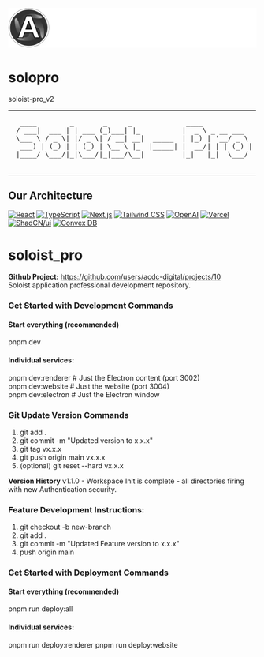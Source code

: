 ![ACDC Logo](public/logo-ACDC.svg)

# solopro
soloist-pro_v2

<table>
  <tr>
    <td>
      <pre>
  ____        _       _     _             ____            
 / ___|  ___ | | ___ (_)___| |_          |  _ \ _ __ ___  
 \___ \ / _ \| |/ _ \| / __| __|  _____  | |_) | '__/ _ \ 
  ___) | (_) | | (_) | \__ \ |_  |_____| |  __/| | | (_) |
 |____/ \___/|_|\___/|_|___/\__|         |_|   |_|  \___/
      </pre>
    </td>
  </tr>
</table>

## Our Architecture
[![React](https://img.shields.io/badge/React-%2320232A.svg?style=flat-round&logo=react&logoColor=%2361DAFB)](https://reactjs.org/)
[![TypeScript](https://img.shields.io/badge/TypeScript-%233178C6.svg?style=flat-round&logo=typescript&logoColor=white)](https://www.typescriptlang.org/)
[![Next.js](https://img.shields.io/badge/Next.js-%23000000.svg?style=flat-round&logo=nextdotjs&logoColor=white)](https://nextjs.org/)
[![Tailwind CSS](https://img.shields.io/badge/Tailwind_CSS-%2306B6D4.svg?style=flat-round&logo=tailwindcss&logoColor=white)](https://tailwindcss.com/)
[![OpenAI](https://img.shields.io/badge/OpenAI-%23000000.svg?style=flat-round&logo=OpenAI&logoColor=white)](https://www.openai.com/)
[![Vercel](https://img.shields.io/badge/Vercel-%23000000.svg?style=flat-round&logo=Vercel&logoColor=white)](https://vercel.com/)
[![ShadCN/ui](https://img.shields.io/badge/shadcn--ui-%2327272A.svg?style=flat-round&logoColor=white)](https://ui.shadcn.com/)
[![Convex DB](https://img.shields.io/badge/Convex_DB-%23450AFF.svg?style=flat-round&logo=convex&logoColor=white)](https://convex.dev/)

# soloist_pro
**Github Project:** https://github.com/users/acdc-digital/projects/10   
Soloist application professional development repository.

### Get Started with Development Commands
#### **Start everything (recommended)**
pnpm dev

#### **Individual services:**
pnpm dev:renderer    # Just the Electron content (port 3002)   
pnpm dev:website      # Just the website (port 3004)    
pnpm dev:electron    # Just the Electron window

### Git Update Version Commands
1. git add .
2. git commit -m "Updated version to x.x.x"
3. git tag vx.x.x
4. git push origin main vx.x.x
5. (optional) git reset --hard vx.x.x

**Version History**
v1.1.0 - Workspace Init is complete - all directories firing with new Authentication security.

### Feature Development Instructions:
1. git checkout -b new-branch
2. git add .
3. git commit -m "Updated Feature version to x.x.x"
4. push origin main

### Get Started with Deployment Commands
#### **Start everything (recommended)**
pnpm run deploy:all

#### **Individual services:**
pnpm run deploy:renderer
pnpm run deploy:website
